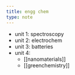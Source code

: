 ```yaml
---
title: engg chem
type: note
---
```


- unit 1: spectroscopy
- unit 2: electrochem
- unit 3: batteries
- unit 4:
    - [[nanomaterials]]
    - [[greenchemistry]]


